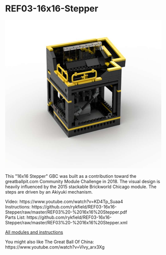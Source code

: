 <a name="README"></a>
# REF03-16x16-Stepper
<img width="640" height="480" src="https://raw.githubusercontent.com/rykfield/REF03-16x16-Stepper/master/REF03%20-%2016x16%20Stepper.jpg">
<BR>

This "16x16 Stepper" GBC was built as a contribution toward the greatballpit.com Community Module Challenge in 2018.  The visual design is heavily influenced by the 2015 stackable Brickworld Chicago module.  The steps are driven by an Akiyuki mechanism.


<P>Video: https://www.youtube.com/watch?v=KD4Tp_Suaa4
<BR>Instructions: https://github.com/rykfield/REF03-16x16-Stepper/raw/master/REF03%20-%2016x16%20Stepper.pdf
<BR>Parts List: https://github.com/rykfield/REF03-16x16-Stepper/raw/master/REF03%20-%2016x16%20Stepper.xml

<P><a href="https://github.com/rykfield/REF00-Module-Overview">All modules and instructions</a>

<P>You might also like The Great Ball Of China: https://www.youtube.com/watch?v=Vlvy_arx3Xg
